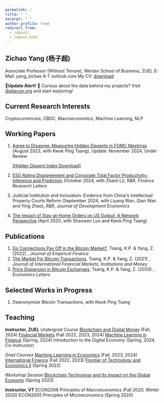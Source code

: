 ```yaml
---
permalink: /
title: " "
excerpt: " "
author_profile: true
redirect_from: 
  - /about/
  - /about.html
---
```

## Zichao Yang (杨子超)
Associate Professor (Without Tenure), Wenlan School of Business, ZUEL
E-Mail: yang_zichao A-T outlook.com
My CV: [download](https://www.dropbox.com/scl/fi/ufzagxkjcdu7rg6dyzu7w/ZichaoYang_CV.pdf?rlkey=051m07qsajhkl22yu8kc4tp6s&dl=0)

🔔**Update Alert!** 🔔 Curious about the data behind my projects? Visit [digitecon.org](https://www.digitecon.org) and start exploring!

## Current Research Interests
Cryptocurrencies, CBDC, Macroeconomics, Machine Learning, NLP

## Working Papers
1. [Agree to Disagree: Measuring Hidden Dissents in FOMC Meetings](https://ssrn.com/abstract=4546049) (August 2023, with Kwok Ping Tsang), Update: November 2024, Under Review

   [[Hidden Dissent Index Download]](https://www.digitecon.org/hidden-dissent-index)

2. [ESG Rating Disagreement and Corporate Total Factor Productivity: Inference and Prediction](https://ssrn.com/abstract=4936528) (October 2024, with Zhanli Li), R&R, *Finance Research Letters*

3. Judicial Institution and Innovation: Evidence from China's Intellectual Property Courts Reform (September 2024, with Liyang Wan, Qian Wan and Ying Zhao), R&R, *Journal of Development Economics*

4. [The Impact of Stay-at-Home Orders on US Output: A Network Perspective](https://ssrn.com/abstract=3571866) (April 2020, with Shaowen Luo and Kwok Ping Tsang)

## Publications
1. [Do Connections Pay Off in the Bitcoin Market?](https://doi.org/10.1016/j.jempfin.2022.02.001), Tsang, K.P. & Yang, Z. (2022) , *Journal of Empirical Finance*
2. [The Market For Bitcoin Transactions](https://doi.org/10.1016/j.intfin.2021.101282), Tsang, K.P. & Yang, Z. (2021) , *Journal of International Financial Markets, Institutions and Money*
3. [Price Dispersion in Bitcoin Exchanges](https://doi.org/10.1016/j.econlet.2020.109379), Tsang, K.P. & Yang, Z. (2020) , *Economics Letters*

## Selected Works in Progress
1. Deanonymize Bitcoin Transactions, with Kwok Ping Tsang

## Teaching
**Instructor, ZUEL**
*Undergrad Course*
[Blockchain and Digital Money](https://yzc.me/teaching/zuel-blockchain_money) (Fall, 2024)
[Financial Markets](https://yzc.me/teaching/zuel-finmkt) (Fall 2022, 2023, 2024)
[Machine Learning in Finance](https://yzc.me/teaching/zuel-ml_undergrad) (Spring, 2024)
Introduction to the Digital Economy (Spring, 2024, Co-Instructor)

*Grad Courses*
[Machine Learning in Economics](https://yzc.me/teaching/zuel-ml_grad) (Fall, 2023, 2024)
[International Finance](https://yzc.me/teaching/zuel-intfin) (Fall 2022, 2023)
[Frontier of Technology and Economics II](https://yzc.me/teaching/zuel-frontier) (Spring 2022)

*Workshop Session*
[Blockchain Technology and Its Impact on the Global Economy](https://yzc.me/teaching/btc-talk) (Spring 2023)

**Instructor, VT**
ECON2006 Principles of Macroeconomics (Fall 2020, Winter 2020)
ECON2005 Principles of Microeconomics (Spring 2020)
